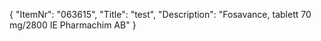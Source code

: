 {
  "ItemNr": "063615",
  "Title": "test",
  "Description": "Fosavance, tablett 70 mg/2800 IE Pharmachim AB"
}